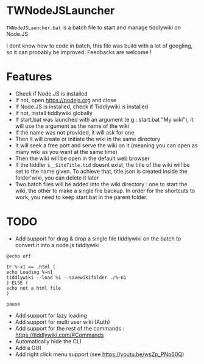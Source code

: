 # TWNodeJSLauncher
`TWNodeJSLauncher.bat` is a batch file to start and manage tiddlywiki on Node.JS

I dont know how to code in batch, this file was build with a lot of googling, so it can probably be improved. 
Feedbacks are welcome !

# Features

* Check if Node.JS is installed
* If not, open https://nodejs.org and close
* If Node.JS is installed, check if Tiddlywiki is installed
* If not, install tiddlywiki globally
* If start.bat was launched with an argument (e.g : start.bat "My wiki"), it will use the argument as the name of the wiki
* If the name was not provided, it will ask for one
* Then it will create or initiate the wiki in the same directory
* It will seek a free port and serve the wiki on it (meaning you can open as many wiki as you want at the same time)
* Then the wiki will be open in the default web browser
* If the tiddler `$__SiteTitle.tid` doesnt exist, the title of the wiki will be set to the name given. To achieve that, title.json is created inside the folder'wiki, you can delete it later
* Two batch files will be added into the wiki directory : one to start the wiki, the other to make a single file backup. In order for the shortcuts to work, you need to keep start.bat in the parent folder.

# TODO

* Add support for drag & drop a single file tiddlywiki on the batch to convert it into a node.js tiddlywiki
```
@echo off

IF %~x1 == .html (
echo Loading %~n1
tiddlywiki --load %1 --savewikifolder ./%~n1
) ELSE (
echo not a html file
)

pause
```
* Add support for lazy loading
* Add support for multi user wiki (Auth)
* Add support for the rest of the commands : https://tiddlywiki.com/#Commands
* Automatically hide the CLI
* Add a GUI
* Add right click menu support (see https://youtu.be/wsZp_PNp60Q)
